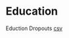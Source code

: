 # Education
Eduction Dropouts
[csv](https://raw.githubusercontent.com/NicJC/Education/main/HigherEducation.csv)
